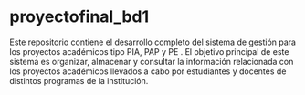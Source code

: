 # proyectofinal_bd1
Este repositorio contiene el desarrollo completo del sistema de gestión para los proyectos académicos tipo PIA, PAP y PE . El objetivo principal de este sistema es organizar, almacenar y consultar la información relacionada con los proyectos académicos llevados a cabo por estudiantes y docentes de distintos programas de la institución.

